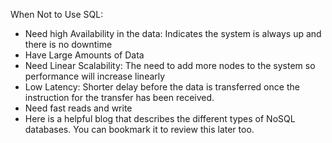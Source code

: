 When Not to Use SQL:
- Need high Availability in the data: Indicates the system is always up and there is no downtime
- Have Large Amounts of Data
- Need Linear Scalability: The need to add more nodes to the system so performance will increase linearly
- Low Latency: Shorter delay before the data is transferred once the instruction for the transfer has been received.
- Need fast reads and write
- Here is a helpful blog that describes the different types of NoSQL databases. You can bookmark it to review this later too.
